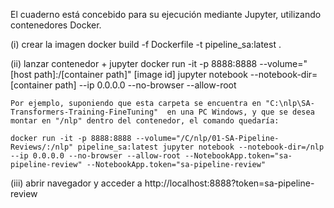 El cuaderno está concebido para su ejecución mediante Jupyter, utilizando contenedores Docker. 

(i)	crear la imagen
docker build -f Dockerfile -t pipeline_sa:latest .

(ii) lanzar contenedor + jupyter
docker run -it -p 8888:8888 --volume="[host path]:/[container path]" [image id] jupyter notebook --notebook-dir=[container path] --ip 0.0.0.0 --no-browser --allow-root

    Por ejemplo, suponiendo que esta carpeta se encuentra en "C:\nlp\SA-Transformers-Training-FineTuning"  en una PC Windows, y que se desea montar en "/nlp" dentro del contenedor, el comando quedaría:
	
	docker run -it -p 8888:8888 --volume="/C/nlp/01-SA-Pipeline-Reviews/:/nlp" pipeline_sa:latest jupyter notebook --notebook-dir=/nlp --ip 0.0.0.0 --no-browser --allow-root --NotebookApp.token="sa-pipeline-review" --NotebookApp.token="sa-pipeline-review"
	
(iii) abrir navegador y acceder a http://localhost:8888?token=sa-pipeline-review


